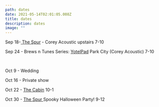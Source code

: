 ```yaml
---
path: dates
date: 2021-05-14T02:01:05.008Z
title: dates
description: dates
image: ""
---
```

Sep 18-[ The Spur](http://www.thespurbarandgrill.com/) - Corey Acoustic upstairs 7-10

Sep 24 -   Brews n Tunes Series: [YotelPad](https://www.yotel.com/en/hotels/yotelpad-park-city)  Park City (Corey Acoustic) 7-10

<br/>

Oct 9 - Wedding

Oct 16 - Private show

Oct 22 - [The Cabin](https://www.thecabinparkcity.com/) 10-1

Oct 30 - [The Spur ](http://www.thespurbarandgrill.com/)Spooky Halloween Party!  9-12